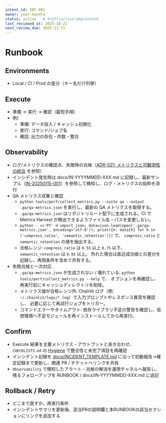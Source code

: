 ```yaml
---
intent_id: INT-001
owner: your-handle
status: active   # draft|active|deprecated
last_reviewed_at: 2025-10-21
next_review_due: 2025-11-21
---
```


# Runbook

## Environments

- Local / CI / Prod の差分（キー名だけ列挙）

## Execute

- 準備 → 実行 → 確認（最短手順）
- 例）
  - 準備: データ投入 / キャッシュ初期化
  - 実行: コマンド/ジョブ名
  - 確認: 出力の存在・件数・整合

## Observability

- ログ/メトリクスの確認点、失敗時の兆候（[ADR-021: メトリクスと可観測性の統合](docs/ADR/ADR-021-metrics-observability.md) を参照）
- インシデント発生時は docs/IN-YYYYMMDD-XXX.md に記録し、最新サンプル（[IN-20250115-001](docs/IN-20250115-001.md)）を参照して検知し、ログ・メトリクスの抜粋を添付
- QA メトリクス収集と確認
  - `python tools/perf/collect_metrics.py --suite qa --output .ga/qa-metrics.json` を実行し、最新の QA メトリクスを取得する。
  - `.ga/qa-metrics.json` はリポジトリルート配下に生成される。CI で Metrics Harvest が検出できるようファイル名・パスを変更しない。
  - `python - <<'PY'` → `import json; data=json.load(open('.ga/qa-metrics.json', encoding='utf-8'));
     print({k: data[k] for k in ('compress_ratio', 'semantic_retention')})` で、
    `compress_ratio` と `semantic_retention` の値を抽出する。
  - 合格レンジ: `compress_ratio` は `0.55` 以上 `0.75` 以下、`semantic_retention` は `0.93` 以上。
    外れた場合は直近成功値との差分を記録し、再現条件を含めて共有する。
- 失敗兆候と一次対応
  - `.ga/qa-metrics.json` が生成されない / 壊れている: `python tools/perf/collect_metrics.py --help` で、
    オプションを再確認し、再実行前にキャッシュディレクトリを削除。
  - メトリクス値が合格レンジ外: Chainlit ログ（例: `~/.chainlit/logs/*.log`）で入力プロンプトやレスポンス異常を確認し、
    必要に応じて再試行ジョブをトリガー。
  - コマンドエラーやタイムアウト: 依存ライブラリ不足の警告を確認し、仮想環境へ不足モジュールを再インストールしてから再実行。

## Confirm

- Execute 結果を主要メトリクス・アウトプットと突き合わせ、`CHECKLISTS.md` の [Hygiene](CHECKLISTS.md#hygiene) で整合性と未完了項目を再確認
- インシデント記録を [docs/INCIDENT_TEMPLATE.md](docs/INCIDENT_TEMPLATE.md) に沿って初動報告→確定記録まで更新し、関連 PR / チケットへリンクを共有
- `Observability` で検知したアラート・兆候の解消を運用チャネルへ報告し、残るフォローアップを RUNBOOK / docs/IN-YYYYMMDD-XXX.md に追記

## Rollback / Retry

- どこまで戻すか、再実行条件
- インシデントサマリを更新後、該当PRの説明欄と本RUNBOOKの該当セクションにリンクを追加する
